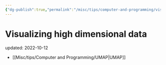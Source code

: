 ```yaml
---
{"dg-publish":true,"permalink":"/misc/tips/computer-and-programming/visualizing-high-dimensional-data/","dgHomeLink":true,"dgPassFrontmatter":false}
---
```



# Visualizing high dimensional data
updated: 2022-10-12


- [[Misc/tips/Computer and Programming/UMAP|UMAP]]